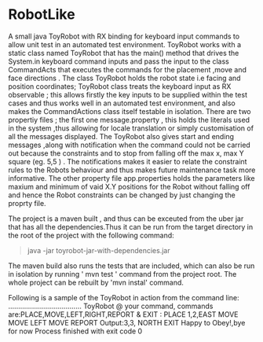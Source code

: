 # RobotLike
A small java  ToyRobot with RX binding for keyboard input  commands to allow unit test in an automated test environment.
ToyRobot works with a static class named ToyRobot that has the main()  method that drives the System.in  keyboard command inputs and pass the input to the class CommandActs that executes the commands for the placement ,move and face directions . The class ToyRobot holds the robot state i.e facing and position coordinates; ToyRobot class treats the keyboard input as RX observable ; this allows firstly the key inputs to be supplied within the test cases and thus works well in an automated test environment, and also makes  the CommandActions class itself testable in isolation.
There are two propertiy files ; the first one message.property , this holds the literals used in the system ,thus allowing for locale translation or simply customisation  of all the messages displayed. The ToyRobot also gives start and ending messages ,along with notification when the command could not be carried out because the constraints and to stop from falling off the max x, max Y  square (eg. 5,5 ) . The notifications makes it easier to relate the constraint rules to the Robots behaviour and thus makes future maintenance task more informative.
The other property file app.properties holds the parameters like maxium and minimum of vaid X.Y positions for the Robot without falling off and hence  the Robot constraints can be changed by just changing the proprty file.

The project is a maven built , and thus can be exceuted from the uber jar that has all the dependencies.Thus it can be run from the target directory in the root of the project with the following command:

 >java -jar toyrobot-jar-with-dependencies.jar

The maven build also runs the tests that are included, which can also be run in isolation by running  ' mvn test ' command from the project root.
The whole project can be rebuilt by 'mvn instal' command.

 Following is a sample of the ToyRobot in action from the command line:
 .....................................
ToyRobot @ your command, commands are:PLACE,MOVE,LEFT,RIGHT,REPORT & EXIT :
PLACE 1,2,EAST
MOVE
MOVE
LEFT
MOVE
REPORT
Output:3,3, NORTH
EXIT
Happy to Obey!,bye for now
Process finished with exit code 0
